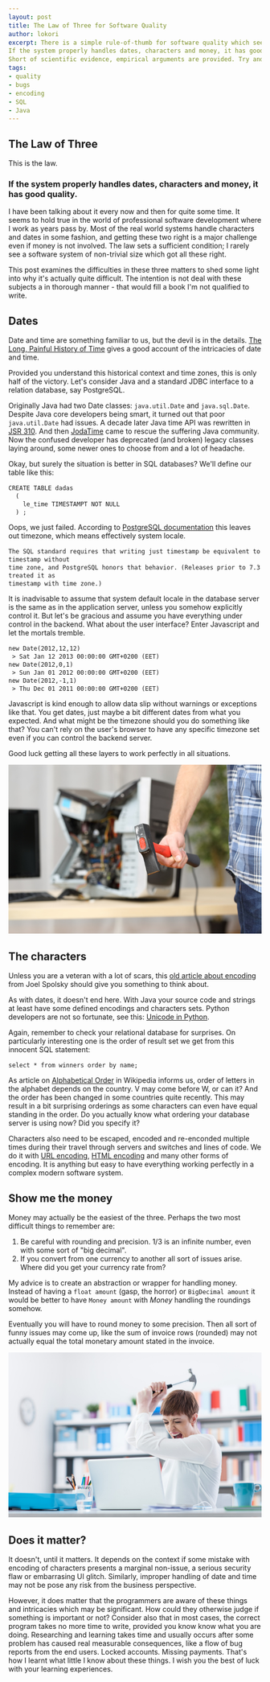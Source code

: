 ```yaml
---
layout: post
title: The Law of Three for Software Quality
author: lokori
excerpt: There is a simple rule-of-thumb for software quality which seems to remain true over the years: 
If the system properly handles dates, characters and money, it has good quality. 
Short of scientific evidence, empirical arguments are provided. Try and see how your system measures up against this law.
tags:
- quality
- bugs
- encoding
- SQL
- Java
---
```


## The Law of Three

This is the law. 

### If the system properly handles dates, characters and money, it has good quality.

I have been talking about it every now and then for quite some time. It seems to hold true in the world of professional software development where I work as years pass by. Most of the real world systems handle characters and dates in some fashion, and getting these two right is a major challenge even if money is not involved. The law sets a sufficient condition; I rarely see a software system of non-trivial size which got all these right. 

This post examines the difficulties in these three matters to shed some light into why it's actually quite difficult. The intention is not deal with these subjects a in thorough manner - that would fill a book I'm not qualified to write.

## Dates

Date and time are something familiar to us, but the devil is in the details. [The Long, Painful History of Time](http://naggum.no/lugm-time.html) gives a good account of the intricacies of date and time.

Provided you understand this historical context and time zones, this is only half of the victory. Let's consider Java and a standard JDBC interface to a relation database, say PostgreSQL. 

Originally Java had two Date classes: ```java.util.Date``` and ```java.sql.Date```. Despite Java core developers being smart, it
turned out that poor ```java.util.Date``` had issues. A decade later Java time API was rewritten in [JSR 310](https://community.oracle.com/docs/DOC-983209). And then [JodaTime](http://www.joda.org/joda-time/) came to rescue the suffering Java community. Now the confused developer has deprecated (and broken) legacy classes laying around, some newer ones to choose from and a lot of headache. 

Okay, but surely the situation is better in SQL databases? We'll define our table like this:
```
CREATE TABLE dadas
  (
    le_time TIMESTAMPT NOT NULL
  ) ;
```

Oops, we just failed. According to [PostgreSQL documentation](https://www.postgresql.org/docs/9.1/static/datatype-datetime.html) this leaves out timezone, which means effectively system locale. 

```
The SQL standard requires that writing just timestamp be equivalent to timestamp without 
time zone, and PostgreSQL honors that behavior. (Releases prior to 7.3 treated it as 
timestamp with time zone.)
```

It is inadvisable to assume that system default locale in the database server is the same as in the application server, unless you somehow explicitly control it. But let's be gracious and assume you have everything under control in the backend. What about the user interface? Enter Javascript and let the mortals tremble.

```
new Date(2012,12,12)
 > Sat Jan 12 2013 00:00:00 GMT+0200 (EET)
new Date(2012,0,1)
 > Sun Jan 01 2012 00:00:00 GMT+0200 (EET)
new Date(2012,-1,1)
 > Thu Dec 01 2011 00:00:00 GMT+0200 (EET)
```

Javascript is kind enough to allow data slip without warnings or exceptions like that. You get dates, just maybe a bit different dates from what you expected. And what might be the timezone should you do something like that? You can't rely on the user's browser to have any specific timezone set even if you can control the backend server. 

Good luck getting all these layers to work perfectly in all situations.

![Die you computer](/img/destroy-computer.jpg)

## The characters

Unless you are a veteran with a lot of scars, this [old article about encoding](https://www.joelonsoftware.com/2003/10/08/the-absolute-minimum-every-software-developer-absolutely-positively-must-know-about-unicode-and-character-sets-no-excuses/) from Joel Spolsky should give you something to think about.

As with dates, it doesn't end here. With Java your source code and strings at least have some defined encodings and characters sets. Python developers are not so fortunate, see this: [Unicode in Python](https://docs.python.org/2/howto/unicode.html). 

Again, remember to check your relational database for surprises. On particularly interesting one is the order of result set we get from this innocent SQL statement:

```
select * from winners order by name;
```

As article on [Alphabetical Order](https://en.wikipedia.org/wiki/Alphabetical_order) in Wikipedia informs us, order of letters in the alphabet depends on the country. V may come before W, or can it? And the order has been changed in some countries quite recently. This may result in a bit surprising orderings as some characters can even have equal standing in the order. Do you actually know what ordering your database server is using now? Did you specify it?

Characters also need to be escaped, encoded and re-enconded multiple times during their travel through servers and switches and lines of code. We do it with [URL encoding](https://www.w3schools.com/TagS/ref_urlencode.asp), [HTML encoding](https://www.w3schools.com/html/html_charset.asp) and many other forms of encoding. It is anything but easy to have everything working perfectly in a complex modern software system.

## Show me the money

Money may actually be the easiest of the three. Perhaps the two most difficult things to remember are:
1. Be careful with rounding and precision. 1/3 is an infinite number, even with some sort of "big decimal".
2. If you convert from one currency to another all sort of issues arise. Where did you get your currency rate from? 

My advice is to create an abstraction or wrapper for handling money. Instead of having a ```float amount``` (gasp, the horror) or ```BigDecimal amount``` it would be better to have ```Money amount``` with *Money* handling the roundings somehow. 

Eventually you will have to round money to some precision. Then all sort of funny issues may come up, like the sum of invoice rows (rounded) may not actually equal the total monetary amount stated in the invoice.

![computer destruction](/img/destroy-computer2.jpg)

## Does it matter?

It doesn't, until it matters. It depends on the context if some mistake with encoding of characters presents a marginal non-issue, a serious security flaw or embarrasing UI glitch. Similarly, improper handling of date and time may not be pose any risk from the business perspective.

However, it does matter that the programmers are aware of these things and intricacies which may be significant. How could they otherwise judge if something is important or not? Consider also that in most cases, the correct program takes no more time to write, provided you know know what you are doing. Researching and learning takes time and usually occurs after some problem has caused real measurable consequences, like a flow of bug reports from the end users. Locked accounts. Missing payments. That's how I learnt what little I know about these things. I wish you the best of luck with your learning experiences.






